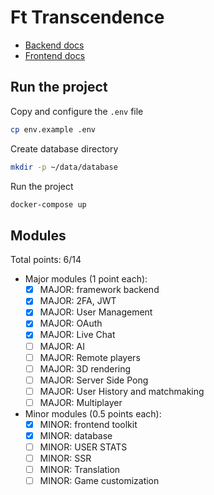 
# Ft Transcendence

- [Backend docs](docs/backend.md)
- [Frontend docs](docs/frontend.md)

## Run the project

Copy and configure the `.env` file

```bash
cp env.example .env
```

Create database directory
```bash
mkdir -p ~/data/database
```

Run the project

```bash
docker-compose up
```

## Modules

Total points: 6/14

- Major modules (1 point each):
  - [x] MAJOR: framework backend
  - [x] MAJOR: 2FA, JWT
  - [x] MAJOR: User Management
  - [x] MAJOR: OAuth
  - [x] MAJOR: Live Chat
  - [ ] MAJOR: AI
  - [ ] MAJOR: Remote players
  - [ ] MAJOR: 3D rendering
  - [ ] MAJOR: Server Side Pong
  - [ ] MAJOR: User History and matchmaking
  - [ ] MAJOR: Multiplayer

- Minor modules (0.5 points each):
  - [x] MINOR: frontend toolkit
  - [x] MINOR: database
  - [ ] MINOR: USER STATS
  - [ ] MINOR: SSR
  - [ ] MINOR: Translation
  - [ ] MINOR: Game customization
